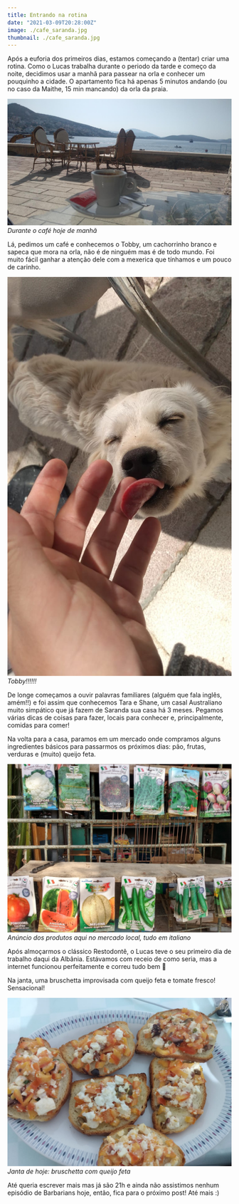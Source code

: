 ```yaml
---
title: Entrando na rotina
date: "2021-03-09T20:28:00Z"
image: ./cafe_saranda.jpg
thumbnail: ./cafe_saranda.jpg
---
```


Após a euforia dos primeiros dias, estamos começando a (tentar) criar uma rotina. Como o Lucas trabalha durante o periodo da tarde e começo da noite, decidimos usar a manhã para passear na orla e conhecer um pouquinho a cidade. O apartamento fica há apenas 5 minutos andando (ou no caso da Maithe, 15 min mancando) da orla da praia.

![cafe_saranda](./cafe_saranda.jpg)
*Durante o café hoje de manhã*

Lá, pedimos um café e conhecemos o Tobby, um cachorrinho branco e sapeca que mora na orla, não é de ninguém mas é de todo mundo. Foi muito fácil ganhar a atenção dele com a mexerica que tínhamos e um pouco de carinho.

![tobby](./tobby.jpg)
*Tobby!!!!!!*

De longe começamos a ouvir palavras familiares (alguém que fala inglês, amém!!) e foi assim que conhecemos Tara e Shane, um casal Australiano muito simpático que já fazem de Saranda sua casa há 3 meses. Pegamos várias dicas de coisas para fazer, locais para conhecer e, principalmente, comidas para comer!

Na volta para a casa, paramos em um mercado onde compramos alguns ingredientes básicos para passarmos os próximos dias: pão, frutas, verduras e (muito) queijo feta.

![Mercado local](./mercado_local.jpg)
*Anúncio dos produtos aqui no mercado local, tudo em italiano*

Após almoçarmos o clássico Restodontê, o Lucas teve o seu primeiro dia de trabalho daqui da Albânia. Estávamos com receio de como seria, mas a internet funcionou perfeitamente e correu tudo bem 🙏

Na janta, uma bruschetta improvisada com queijo feta e tomate fresco! Sensacional!

![bruschetta](./bruschetta.jpg)
*Janta de hoje: bruschetta com queijo feta*

Até queria escrever mais mas já são 21h e ainda não assistimos nenhum episódio de Barbarians hoje, então, fica para o próximo post! Até mais :)


